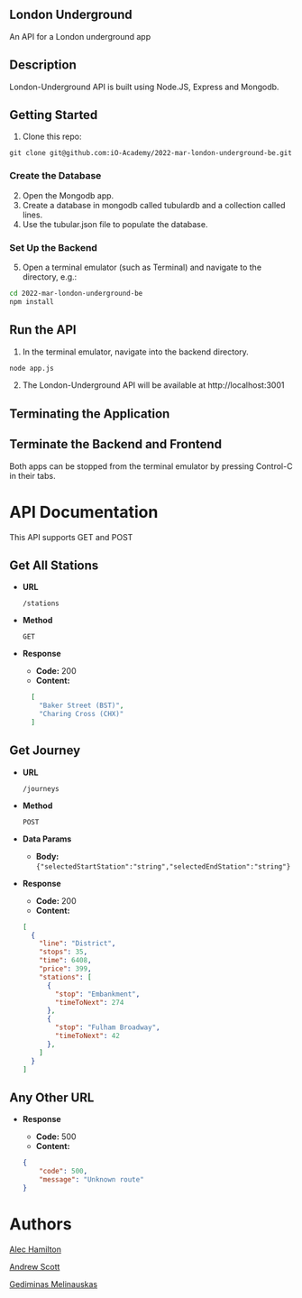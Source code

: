 ## London Underground
An API for a London underground app

## Description
London-Underground API is built using Node.JS, Express and Mongodb.

## Getting Started
1. Clone this repo:
```
git clone git@github.com:iO-Academy/2022-mar-london-underground-be.git
```
### Create the Database
2. Open the Mongodb app.
3. Create a database in mongodb called tubulardb and a collection called lines.
4. Use the tubular.json file to populate the database.

### Set Up the Backend
5. Open a terminal emulator (such as Terminal) and navigate to the directory, e.g.:
```bash
cd 2022-mar-london-underground-be
npm install
```

## Run the API
1. In the terminal emulator, navigate into the backend directory.
```bash
node app.js
```
2. The London-Underground API will be available at http://localhost:3001

## Terminating the Application
## Terminate the Backend and Frontend
Both apps can be stopped from the terminal emulator by pressing Control-C in their tabs.

# API Documentation
This API supports GET and POST

## Get All Stations

* **URL**

  `/stations`

* **Method**

  `GET`

* **Response**
  * **Code:** 200
  * **Content:**
  ```json
    [
      "Baker Street (BST)",
      "Charing Cross (CHX)"
    ]
  ```
    
 ## Get Journey

* **URL**

  `/journeys`

* **Method**

  `POST`
 
* **Data Params**

  * **Body:** `{"selectedStartStation":"string","selectedEndStation":"string"}`

* **Response**

  * **Code:** 200 <br />
  * **Content:** <br />
  ```json
  [
    {
      "line": "District",
      "stops": 35,
      "time": 6408,
      "price": 399,
      "stations": [
        {
          "stop": "Embankment",
          "timeToNext": 274
        },
        {
          "stop": "Fulham Broadway",
          "timeToNext": 42
        },
      ]
    }
  ]
  ```
  
## Any Other URL

* **Response**

  * **Code:** 500
  * **Content:**
  ```json
  {
      "code": 500,
      "message": "Unknown route"
  }
  ```
    
# Authors

[Alec Hamilton](https://github.com/alec-hamilton)

[Andrew Scott](https://github.com/AndrewScott85)

[Gediminas Melinauskas](https://github.com/Gantthebant)
